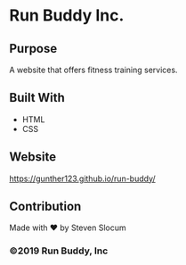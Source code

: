 # Run Buddy Inc.

## Purpose
A website that offers fitness training services.

## Built With
* HTML
* CSS

## Website
https://gunther123.github.io/run-buddy/

## Contribution
Made with ❤️ by Steven Slocum
### ©️2019 Run Buddy, Inc 
